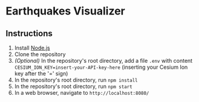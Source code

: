 # Earthquakes Visualizer

## Instructions

1. Install [Node.js](https://nodejs.org/en/)
2. Clone the repository
3. _(Optional)_ In the repository's root directory, add a file `.env` with content `CESIUM_ION_KEY=insert-your-API-key-here` (inserting your Cesium Ion key after the '=' sign)
4. In the repository's root directory, run `npm install`
5. In the repository's root directory, run `npm start`
6. In a web browser, navigate to `http://localhost:8080/`
